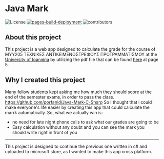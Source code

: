 # Java Mark
![License](https://img.shields.io/github/license/porfanid/Java-Mark-Javascript)
[![pages-build-deployment](https://github.com/porfanid/Java-Mark-Javascript/actions/workflows/pages/pages-build-deployment/badge.svg)](https://github.com/porfanid/Java-Mark-Javascript/actions/workflows/pages/pages-build-deployment)
![contributors](https://img.shields.io/github/contributors/porfanid/Java-Mark-Javascript.svg)
## About this project
This project is a web app designed to calculate the grade for the course of ΜΥΥ205 ΤΕΧΝΙΚΕΣ ΑΝΤΙΚΕΙΜΕΝΟΣΤΡΕΦΟΥΣ ΠΡΟΓΡΑΜΜΑΤΙΣΜΟΥ at the [University of Ioannina](https://www.uoi.gr) by utilizing the pdf file that can be found [here](https://ecourse.uoi.gr/mod/resource/view.php?id=52069) at page 5.

## Why I created this project
Many fellow students kept asking me how much they should score at the end of the semester exams, in order to pass the class.
https://github.com/porfanid/Java-Mark-C-Sharp
So I thought that I could make everyone's life easier by creating this app that could calculate the marrk automatically. So, what we actually win is:
- no need for late night phone calls to ask what our grades are going to be
- Easy calculation without any doubt and you can see the mark you should write right in front of you

---
This project is designed to continue the previous one written in c# and uploaded to microsoft store, as I wanted to make this app cross platform.
